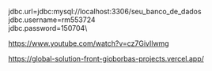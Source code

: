 jdbc.url=jdbc:mysql://localhost:3306/seu_banco_de_dados\
jdbc.username=rm553724\
jdbc.password=150704\

https://www.youtube.com/watch?v=cz7GivIlwmg

https://global-solution-front-gioborbas-projects.vercel.app/
